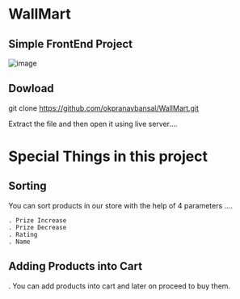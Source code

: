 # WallMart
## Simple FrontEnd Project
![image](https://github.com/okpranavbansal/WallMart/assets/88312023/ce4c8857-3a60-4025-97fb-b60f85f8afaa)

## Dowload

git clone https://github.com/okpranavbansal/WallMart.git

Extract the file and then open it using live server....

# Special Things in this project

## Sorting
  You can sort products in our store with the help of 4 parameters .... 
  
    . Prize Increase
    . Prize Decrease
    . Rating
    . Name

## Adding Products into Cart

  . You can add products into cart and later on proceed to buy them.
